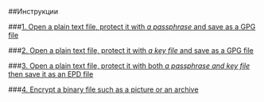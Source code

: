 <style type="text/css">
h2
{
    text-align: center;
}
</style>
##Инструкции

###[1. Open a plain text file, protect it with *a passphrase* and save as a GPG file](open_plain_text_protect_with_passphrase/passphrase_protection.htm)

###[2. Open a plain text file, protect it with *a key file* and save as a GPG file](open_plain_text_protect_with_key_file/key_file_protection.htm)

###[3. Open a plain text file, protect it with both *a passphrase and key file* then save it as an EPD file](open_plain_text_protect_with_key_and_passphrase/double_protection.htm)

###[4. Encrypt a binary file such as a picture or an archive](encrypt_binary_file/binary_file.htm)